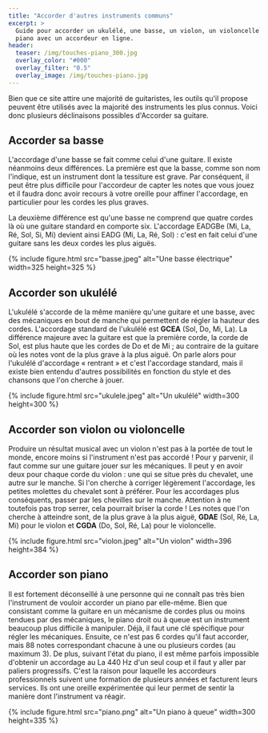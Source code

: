 ```yaml
---
title: "Accorder d'autres instruments communs"
excerpt: >
  Guide pour accorder un ukulélé, une basse, un violon, un violoncelle ou un
  piano avec un accordeur en ligne.
header:
  teaser: /img/touches-piano_300.jpg
  overlay_color: "#000"
  overlay_filter: "0.5"
  overlay_image: /img/touches-piano.jpg
---
```


Bien que ce site attire une majorité de guitaristes, les outils qu'il propose 
peuvent être utilisés avec la majorité des instruments les plus connus. Voici 
donc plusieurs déclinaisons possibles d'Accorder sa guitare.

## Accorder sa basse

L'accordage d'une basse se fait comme celui d'une guitare. Il existe néanmoins 
deux différences. La première est que la basse, comme son nom l'indique, est un 
instrument dont la tessiture est grave. Par conséquent, il peut être plus 
difficile pour l'accordeur de capter les notes que vous jouez et il faudra donc 
avoir recours à votre oreille pour affiner l'accordage, en particulier pour les 
cordes les plus graves.

La deuxième différence est qu'une basse ne comprend que quatre cordes là où une 
guitare standard en comporte six. L'accordage EADGBe (Mi, La, Ré, Sol, Si, Mi) 
devient ainsi EADG (Mi, La, Ré, Sol) : c'est en fait celui d'une guitare sans 
les deux cordes les plus aiguës.

{% include figure.html src="basse.jpeg" alt="Une basse électrique" width=325 
height=325 %}

## Accorder son ukulélé

L'ukulélé s'accorde de la même manière qu'une guitare et une basse, avec des 
mécaniques en bout de manche qui permettent de régler la hauteur des cordes. 
L'accordage standard de l'ukulélé est **GCEA** (Sol, Do, Mi, La). La différence 
majeure avec la guitare est que la première corde, la corde de Sol, est plus 
haute que les cordes de Do et de Mi ; au contraire de la guitare où les notes 
vont de la plus grave à la plus aiguë. On parle alors pour l'ukulélé 
d'accordage « rentrant » et c'est l'accordage standard, mais il existe bien 
entendu d'autres possibilités en fonction du style et des chansons que l'on 
cherche à jouer.

{% include figure.html src="ukulele.jpeg" alt="Un ukulélé" width=300 height=300 
%}

## Accorder son violon ou violoncelle

Produire un résultat musical avec un violon n'est pas à la portée de tout le 
monde, encore moins si l'instrument n'est pas accordé ! Pour y parvenir, il 
faut comme sur une guitare jouer sur les mécaniques. Il peut y en avoir deux 
pour chaque corde du violon : une qui se situe près du chevalet, une autre sur 
le manche. Si l'on cherche à corriger légèrement l'accordage, les petites 
molettes du chevalet sont à préférer. Pour les accordages plus conséquents, 
passer par les chevilles sur le manche. Attention à ne toutefois pas trop 
serrer, cela pourrait briser la corde ! Les notes que l'on cherche à atteindre 
sont, de la plus grave à la plus aiguë, **GDAE** (Sol, Ré, La, Mi) pour le 
violon et **CGDA** (Do, Sol, Ré, La) pour le violoncelle.

{% include figure.html src="violon.jpeg" alt="Un violon" width=396 height=384 
%}

## Accorder son piano

Il est fortement déconseillé à une personne qui ne connaît pas très bien 
l'instrument de vouloir accorder un piano par elle-même. Bien que consistant 
comme la guitare en un mécanisme de cordes plus ou moins tendues par des 
mécaniques, le piano droit ou à queue est un instrument beaucoup plus difficile 
à manipuler. Déjà, il faut une clé spécifique pour régler les mécaniques. 
Ensuite, ce n'est pas 6 cordes qu'il faut accorder, mais 88 notes correspondant 
chacune à une ou plusieurs cordes (au maximum 3). De plus, suivant l'état du 
piano, il est même parfois impossible d'obtenir un accordage au La 440 Hz d'un 
seul coup et il faut y aller par paliers progressifs. C'est la raison pour 
laquelle les accordeurs professionnels suivent une formation de plusieurs 
années et facturent leurs services. Ils ont une oreille expérimentée qui leur 
permet de sentir la manière dont l'instrument va réagir.

{% include figure.html src="piano.png" alt="Un piano à queue" width=300 
height=335 %}
